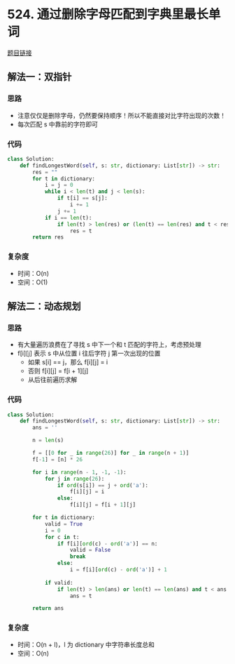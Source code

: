 # 524. 通过删除字母匹配到字典里最长单词

[题目链接](https://leetcode.cn/problems/longest-word-in-dictionary-through-deleting/description/)

## 解法一：双指针

### 思路

- 注意仅仅是删除字母，仍然要保持顺序！所以不能直接对比字符出现的次数！
- 每次匹配 s 中靠前的字符即可

### 代码

```py
class Solution:
    def findLongestWord(self, s: str, dictionary: List[str]) -> str:
        res = ""
        for t in dictionary:
            i = j = 0
            while i < len(t) and j < len(s):
                if t[i] == s[j]:
                    i += 1
                j += 1
            if i == len(t):
                if len(t) > len(res) or (len(t) == len(res) and t < res):
                    res = t
        return res
```

### 复杂度

- 时间：O(n)
- 空间：O(1)

## 解法二：动态规划

### 思路

- 有大量遍历浪费在了寻找 s 中下一个和 t 匹配的字符上，考虑预处理
- f[i][j] 表示 s 中从位置 i 往后字符 j 第一次出现的位置
  - 如果 s[i] == j，那么 f[i][j] = i
  - 否则 f[i][j] = f[i + 1][j]
  - 从后往前遍历求解

### 代码

```py
class Solution:
    def findLongestWord(self, s: str, dictionary: List[str]) -> str:
        ans = ''

        n = len(s)

        f = [[0 for _ in range(26)] for _ in range(n + 1)]
        f[-1] = [n] * 26

        for i in range(n - 1, -1, -1):
            for j in range(26):
                if ord(s[i]) == j + ord('a'):
                    f[i][j] = i
                else:
                    f[i][j] = f[i + 1][j]

        for t in dictionary:
            valid = True
            i = 0
            for c in t:
                if f[i][ord(c) - ord('a')] == n:
                    valid = False
                    break
                else:
                    i = f[i][ord(c) - ord('a')] + 1
            
            if valid:
                if len(t) > len(ans) or len(t) == len(ans) and t < ans:
                    ans = t

        return ans
```

### 复杂度

- 时间：O(n + l)，l 为 dictionary 中字符串长度总和
- 空间：O(n)

